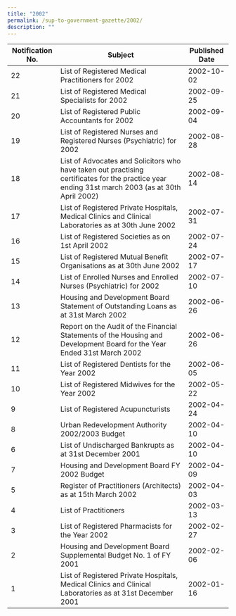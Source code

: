 ```yaml
---
title: "2002"
permalink: /sup-to-government-gazette/2002/
description: ""
---
```

|Notification No.|Subject|Published Date|
|---|---|---|
|22|List of Registered Medical Practitioners for 2002|2002-10-02|
|21|List of Registered Medical Specialists for 2002|2002-09-25|
|20|List of Registered Public Accountants for 2002|2002-09-04|
|19|List of Registered Nurses and Registered Nurses (Psychiatric) for 2002|2002-08-28|
|18|List of Advocates and Solicitors who have taken out practising certificates for the practice year ending 31st march 2003 (as at 30th April 2002)|2002-08-14|
|17|List of Registered Private Hospitals, Medical Clinics and Clinical Laboratories as at 30th June 2002|2002-07-31|
|16|List of Registered Societies as on 1st April 2002|2002-07-24|
|15|List of Registered Mutual Benefit Organisations as at 30th June 2002|2002-07-17|
|14|List of Enrolled Nurses and Enrolled Nurses (Psychiatric) for 2002|2002-07-10|
|13|Housing and Development Board Statement of Outstanding Loans as at 31st March 2002|2002-06-26|
|12|Report on the Audit of the Financial Statements of the Housing and Development Board for the Year Ended 31st March 2002|2002-06-26|
|11|List of Registered Dentists for the Year 2002|2002-06-05|
|10|List of Registered Midwives for the Year 2002|2002-05-22|
|9|List of Registered Acupuncturists|2002-04-24|
|8|Urban Redevelopment Authority 2002/2003 Budget|2002-04-10|
|6|List of Undischarged Bankrupts as at 31st December 2001|2002-04-10|
|7|Housing and Development Board FY 2002 Budget|2002-04-09|
|5|Register of Practitioners (Architects) as at 15th March 2002|2002-04-03|
|4|List of Practitioners|2002-03-13|
|3|List of Registered Pharmacists for the Year 2002|2002-02-27|
|2|Housing and Development Board Supplemental Budget No. 1 of FY 2001|2002-02-06|
|1|List of Registered Private Hospitals, Medical Clinics and Clinical Laboratories as at 31st December 2001|2002-01-16|